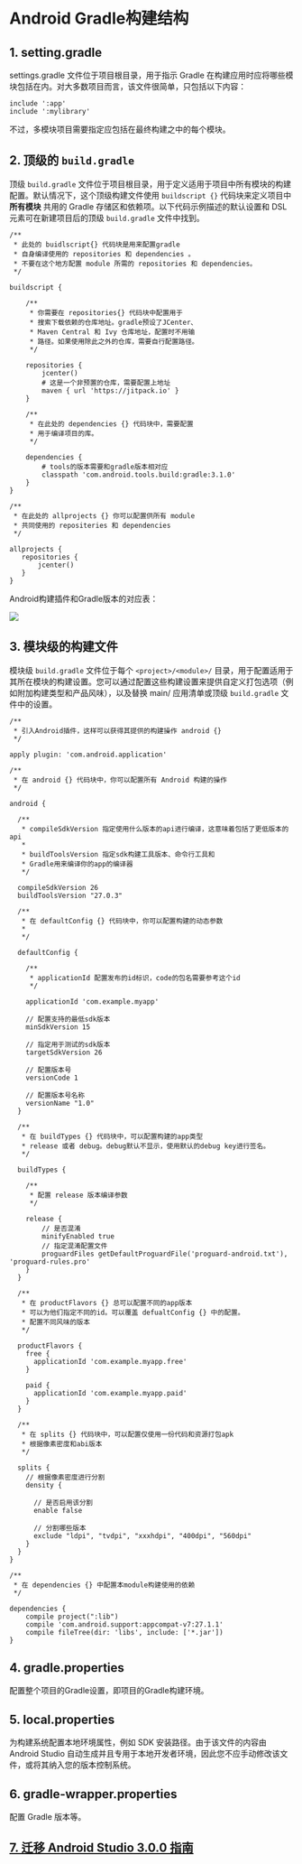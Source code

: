 # Android Gradle构建结构

## 1. setting.gradle
settings.gradle 文件位于项目根目录，用于指示 Gradle 在构建应用时应将哪些模块包括在内。对大多数项目而言，该文件很简单，只包括以下内容：

```
include ':app'
include ':mylibrary'
```

不过，多模块项目需要指定应包括在最终构建之中的每个模块。

## 2. 顶级的 `build.gradle`

顶级 `build.gradle` 文件位于项目根目录，用于定义适用于项目中所有模块的构建配置。默认情况下，这个顶级构建文件使用 `buildscript {}` 代码块来定义项目中 **所有模块** 共用的 Gradle 存储区和依赖项。以下代码示例描述的默认设置和 DSL 元素可在新建项目后的顶级 `build.gradle` 文件中找到。  

```
/**
 * 此处的 buidlscript{} 代码块是用来配置gradle
 * 自身编译使用的 repositories 和 dependencies 。
 * 不要在这个地方配置 module 所需的 repositories 和 dependencies。
 */

buildscript {

    /**
     * 你需要在 repositories{} 代码块中配置用于
     * 搜索下载依赖的仓库地址。gradle预设了JCenter、
     * Maven Central 和 Ivy 仓库地址，配置时不用输
     * 路径。如果使用除此之外的仓库，需要自行配置路径。
     */

    repositories {
        jcenter()
        # 这是一个非预置的仓库，需要配置上地址
        maven { url 'https://jitpack.io' }
    }

    /**
     * 在此处的 dependencies {} 代码块中，需要配置
     * 用于编译项目的库。
     */

    dependencies {
        # tools的版本需要和gradle版本相对应
        classpath 'com.android.tools.build:gradle:3.1.0'
    }
}

/**
 * 在此处的 allprojects {} 你可以配置供所有 module
 * 共同使用的 repositeries 和 dependencies
 */

allprojects {
   repositories {
       jcenter()
   }
}
```

Android构建插件和Gradle版本的对应表：  

![](http://ogemdlrap.bkt.clouddn.com/%E5%B1%8F%E5%B9%95%E5%BF%AB%E7%85%A7%202018-07-20%20%E4%B8%8A%E5%8D%8811.20.34.png)

## 3. 模块级的构建文件
模块级 `build.gradle` 文件位于每个 `<project>/<module>/` 目录，用于配置适用于其所在模块的构建设置。您可以通过配置这些构建设置来提供自定义打包选项（例如附加构建类型和产品风味），以及替换 main/ 应用清单或顶级 `build.gradle` 文件中的设置。  

```
/**
 * 引入Android插件，这样可以获得其提供的构建操作 android {}
 */

apply plugin: 'com.android.application'

/**
 * 在 android {} 代码块中，你可以配置所有 Android 构建的操作
 */

android {

  /**
   * compileSdkVersion 指定使用什么版本的api进行编译，这意味着包括了更低版本的api
   *
   * buildToolsVersion 指定sdk构建工具版本、命令行工具和
   * Gradle用来编译你的app的编译器
   */

  compileSdkVersion 26
  buildToolsVersion "27.0.3"

  /**
   * 在 defaultConfig {} 代码块中，你可以配置构建的动态参数
   * 
   */

  defaultConfig {

    /**
     * applicationId 配置发布的id标识，code的包名需要参考这个id
     */

    applicationId 'com.example.myapp'

    // 配置支持的最低sdk版本
    minSdkVersion 15

    // 指定用于测试的sdk版本
    targetSdkVersion 26

    // 配置版本号
    versionCode 1

    // 配置版本号名称
    versionName "1.0"
  }

  /**
   * 在 buildTypes {} 代码块中，可以配置构建的app类型
   * release 或者 debug。debug默认不显示，使用默认的debug key进行签名。
   */

  buildTypes {

    /**
     * 配置 release 版本编译参数
     */

    release {
        // 是否混淆
        minifyEnabled true 
        // 指定混淆配置文件
        proguardFiles getDefaultProguardFile('proguard-android.txt'), 'proguard-rules.pro'
    }
  }

  /**
   * 在 productFlavors {} 总可以配置不同的app版本
   * 可以为他们指定不同的id。可以覆盖 defualtConfig {} 中的配置。
   * 配置不同风味的版本
   */

  productFlavors {
    free {
      applicationId 'com.example.myapp.free'
    }

    paid {
      applicationId 'com.example.myapp.paid'
    }
  }

  /**
   * 在 splits {} 代码块中，可以配置仅使用一份代码和资源打包apk
   * 根据像素密度和abi版本
   */

  splits {
    // 根据像素密度进行分割
    density {

      // 是否启用该分割
      enable false

      // 分割哪些版本
      exclude "ldpi", "tvdpi", "xxxhdpi", "400dpi", "560dpi"
    }
  }
}

/**
 * 在 dependencies {} 中配置本module构建使用的依赖
 */

dependencies {
    compile project(":lib")
    compile 'com.android.support:appcompat-v7:27.1.1'
    compile fileTree(dir: 'libs', include: ['*.jar'])
}
```

## 4. gradle.properties

配置整个项目的Gradle设置，即项目的Gradle构建环境。

## 5. local.properties
为构建系统配置本地环境属性，例如 SDK 安装路径。由于该文件的内容由 Android Studio 自动生成并且专用于本地开发者环境，因此您不应手动修改该文件，或将其纳入您的版本控制系统。

## 6. gradle-wrapper.properties
配置 Gradle 版本等。

## [7. 迁移 Android Studio 3.0.0 指南](https://developer.android.com/studio/build/gradle-plugin-3-0-0-migration)


